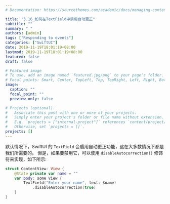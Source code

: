 ```yaml
---
# Documentation: https://sourcethemes.com/academic/docs/managing-content/

title: "3.16_如何在TextField中禁用自动更正"
subtitle: ""
summary: " "
authors: [admin]
tags: ["Responding to events"]
categories: ["SwiftUI"]
date: 2019-11-19T18:01:19+08:00
lastmod: 2019-11-19T18:01:19+08:00
featured: false
draft: false

# Featured image
# To use, add an image named `featured.jpg/png` to your page's folder.
# Focal points: Smart, Center, TopLeft, Top, TopRight, Left, Right, BottomLeft, Bottom, BottomRight.
image:
  caption: ""
  focal_point: ""
  preview_only: false

# Projects (optional).
#   Associate this post with one or more of your projects.
#   Simply enter your project's folder or file name without extension.
#   E.g. `projects = ["internal-project"]` references `content/project/deep-learning/index.md`.
#   Otherwise, set `projects = []`.
projects: []
---
```


默认情况下，SwiftUI 的 `TextField` 会启用自动更正功能，这在大多数情况下都是我们所需要的。 但是，如果要禁用它，可以使用 `disableAutocorrection()` 修饰符来实现，如下所示:
```swift
struct ContentView: View {
    @State private var name = ""
    var body: some View {
        TextField("Enter your name", text: $name)
            .disableAutocorrection(true)
    }
}
```